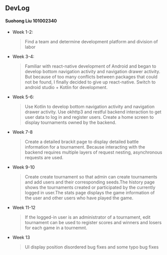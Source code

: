 ## DevLog 

#### Suohong Liu 101002340

* Week 1-2:

  >  Find a team and determine development platform and division of labor

* Week 3-4:

  >  Familiar with react-native development of Android and began to develop bottom navigation activity and navigation drawer activity. But because of too many conflicts between packages that could not be found, I finally decided to give up react-native. Switch to android studio + Kotlin for development.

* Week 5-6: 

  > Use Kotlin to develop bottom navigation activity and navigation drawer activity. Use okhttp3 and restful backend interaction to get user data to log in and register users. Create a home screen to display tournaments owned by the backend.

* Week 7-8

  > Create a detailed brackit page to display detailed battle information for a tournament. Because interacting with the backend requires multiple layers of request nesting, asynchronous requests are used.

* Week 9-10

  > Create create tournament so that admin can create tournaments and add users and their corresponding seeds.The history page shows the tournaments created or participated by the currently logged in user.The stats page displays the game information of the user and other users who have played the game.

* Week 11-12

  > If the logged-in user is an administrator of a tournament, edit tournament can be used to register scores and winners and losers for each game in a tournemnt.

* Week 13

  > UI display position disordered bug fixes and some typo bug fixes

  